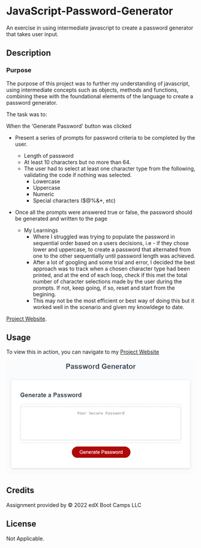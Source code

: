 # JavaScript-Password-Generator
An exercise in using intermediate javascript to create a password generator that takes user input.

## Description

### Purpose
The purpose of this project was to further my understanding of javascript, using intermediate concepts such as objects, methods and functions, combining these with the foundational elements of the language to create a password generator.

The task was to: 

When the 'Generate Password' button was clicked
- Present a series of prompts for password criteria to be completed by the user.
	- Length of password
	- At least 10 characters but no more than 64.
    - The user had to select at least one character type from the following, validating the code if nothing was selected.
		- Lowercase
		- Uppercase
		- Numeric
		- Special characters ($@%&*, etc)

 - Once all the prompts were answered true or false, the password should be generated and written to the page
    
    - My Learnings
        -  Where I struggled was trying to populate the password in sequential order based on a users decisions, i.e - if they chose lower and uppercase, to create a password that alternated from one to the other sequentially until password length was achieved. 
         - After a lot of googling and some trial and error, I decided the best approach was to track when a chosen character type had been printed, and at the end of each loop, check if this met the total number of character selections made by the user during the prompts. If not, keep going, if so, reset and start from the begining. 
         - This may not be the most efficient or best way of doing this but it worked well in the scenario and given my knowldege to date. 



[Project Website](https://nailahmukhtar.github.io/Javascript-Password-Generator).

## Usage
To view this in action, you can navigate to my [Project Website](https://nailahmukhtar.github.io/Javascript-Password-Generator)

![project website screenshot](./assets/images/05-javascript-challenge-demo.png)


## Credits
Assignment provided by © 2022 edX Boot Camps LLC

## License
Not Applicable.

